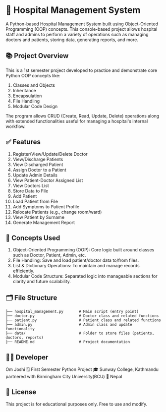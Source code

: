 

# 🏥 Hospital Management System

A Python-based Hospital Management System built using Object-Oriented Programming (OOP) concepts. This console-based project allows hospital staff and admins to perform a variety of operations such as managing doctors and patients, storing data, generating reports, and more.


## 📚 Project Overview

This is a 1st semester project developed to practice and demonstrate core Python OOP concepts like:
1. Classes and Objects
2. Inheritance
3. Encapsulation
4. File Handling
5. Modular Code Design
   
The program allows CRUD (Create, Read, Update, Delete) operations along with extended functionalities useful for managing a hospital's internal workflow.


## ✅ Features

1. Register/View/Update/Delete Doctor
2. View/Discharge Patients
3. View Discharged Patient
4. Assign Doctor to a Patient
5. Update Admin Details
6. View Patient-Doctor Assigned List
7. View Doctors List
8. Store Data to File
9. Add Patient
10. Load Patient from File
11. Add Symptoms to Patient Profile
12. Relocate Patients (e.g., change room/ward)
13. View Patient by Surname
14. Generate Management Report


## 🧠 Concepts Used

1. Object-Oriented Programming (OOP): Core logic built around classes such as Doctor, Patient, Admin, etc.
2. File Handling: Save and load patient/doctor data to/from files.
3. List & Dictionary Operations: To maintain and manage records efficiently.
4. Modular Code Structure: Separated logic into manageable sections for clarity and future scalability.


## 🗂️ File Structure

``` HospitalManagementSystem/
├── hospital_management.py       # Main script (entry point)
├── doctor.py                    # Doctor class and related functions
├── patient.py                   # Patient class and related functions
├── admin.py                     # Admin class and update functionality
├── data/                        # Folder to store files (patients, doctors, reports)
├── README.md                    # Project documentation
```

## 🧑‍💻 Developer

Om Joshi
🗓️ First Semester Python Project
🎓 Sunway College, Kathmandu partnered with Birmingham City University(BCU)
📍 Nepal


## 📄 License

This project is for educational purposes only. Free to use and modify.
